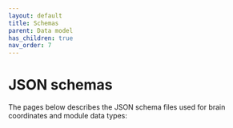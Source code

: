 ```yaml
---
layout: default
title: Schemas
parent: Data model
has_children: true
nav_order: 7
---
```

# JSON schemas

The pages below describes the JSON schema files used for brain coordinates and module data types:
